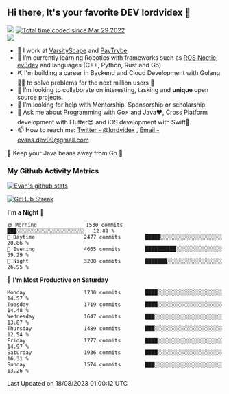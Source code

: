 ## Hi there, It's your favorite DEV lordvidex 👋
<img src="https://komarev.com/ghpvc/?username=lordvidex&label=Views&color=blue&style=plastic" /> <a href="https://wakatime.com/@0e56db35-d16b-410a-acc0-4085055304bf"><img src="https://wakatime.com/badge/user/0e56db35-d16b-410a-acc0-4085055304bf.svg" alt="Total time coded since Mar 29 2022" /></a>  
![](https://github-profile-trophy.vercel.app/?username=lordvidex)
- 🔭 I work at [VarsityScape](https://varsityscape.com) and [PayTrybe](https://www.paytrybe.com)
- 🌱 I’m currently learning Robotics with frameworks such as [ROS Noetic](ros.org), [ev3dev](www.ev3dev.org) and languages (C++, Python, Rust and Go).
- ⛏️ I'm building a career in Backend and Cloud Development with Golang 🧙🏼 to solve problems for the next million users 🤌
- 👯 I’m looking to collaborate on interesting, tasking and **unique** open source projects.
- 🤔 I’m looking for help with Mentorship, Sponsorship or scholarship.
- 💬 Ask me about Programming with Go⚡️ and Java❤️, Cross Platform development with Flutter😍 and iOS development with Swift🚀.
- 📫 How to reach me: [Twitter - @lordvidex](https://twitter.com/lordvidex) , [Email - evans.dev99@gmail.com](mailto:evans.dev99@gmail.com?body=Hello%20Evans,)
  
    
🎤 Keep your Java beans away from Go 🌚
  
  
### My Github Activity Metrics
<div>
<!-- <a href="https://github.com/lordvidex">
  <img src="https://github-readme-stats.vercel.app/api/top-langs/?username=lordvidex&theme=light" />
</a>    -->
<!-- [![Top Langs](https://github-readme-stats.vercel.app/api/top-langs/?username=lordvidex)](https://github.com/lordvidex/)  -->
<a href="https://github.com/lordvidex">
 <img src="https://github-readme-stats.vercel.app/api?username=lordvidex&show_icons=true&theme=light&line_height=27" alt="Evan's github stats"/>
</a>
</div>

[![GitHub Streak](https://github-readme-streak-stats.herokuapp.com?user=lordvidex&theme=github-dark&hide_border=true)](https://git.io/streak-stats)

<!--
  <a href="https://github.com/iampawan/FlutterExampleApps">
    <img align="center" src="https://github-readme-stats.vercel.app/api/pin/?username=iampawan&repo=FlutterExampleApps&theme=light" />

  </a>
  <a href="https://github.com/iampawan/VelocityX">
   <img align="center" src="https://github-readme-stats.vercel.app/api/pin/?username=iampawan&repo=VelocityX&theme=light" />
  </a>
-->
<!--START_SECTION:waka-->
**I'm a Night 🦉** 

```text
🌞 Morning                1530 commits        ███░░░░░░░░░░░░░░░░░░░░░░   12.89 % 
🌆 Daytime                2477 commits        █████░░░░░░░░░░░░░░░░░░░░   20.86 % 
🌃 Evening                4665 commits        ██████████░░░░░░░░░░░░░░░   39.29 % 
🌙 Night                  3200 commits        ███████░░░░░░░░░░░░░░░░░░   26.95 % 
```
📅 **I'm Most Productive on Saturday** 

```text
Monday                   1730 commits        ████░░░░░░░░░░░░░░░░░░░░░   14.57 % 
Tuesday                  1719 commits        ████░░░░░░░░░░░░░░░░░░░░░   14.48 % 
Wednesday                1647 commits        ███░░░░░░░░░░░░░░░░░░░░░░   13.87 % 
Thursday                 1489 commits        ███░░░░░░░░░░░░░░░░░░░░░░   12.54 % 
Friday                   1777 commits        ████░░░░░░░░░░░░░░░░░░░░░   14.97 % 
Saturday                 1936 commits        ████░░░░░░░░░░░░░░░░░░░░░   16.31 % 
Sunday                   1574 commits        ███░░░░░░░░░░░░░░░░░░░░░░   13.26 % 
```



 Last Updated on 18/08/2023 01:00:12 UTC
<!--END_SECTION:waka-->
